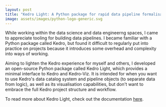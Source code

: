 ```yaml
---
layout: post
title: "Kedro Light: A Python package for rapid data pipeline formalisation"
image: assets/images/python-logo-generic.svg
---
```


While working within the data science and data engineerng spaces, I came to appreciate tooling for building data pipelines. I became familiar with a Python package called Kedro, but found it difficult to regularly put into practice on projects because it introduces some overhead and complexity into ways of working.

Aiming to lighten the Kedro experience for myself and others, I developed an open-source Python package called Kedro Light, which provides a minimal interface to Kedro and Kedro-Viz. It is intended for when you want to use Kedro's data catalog system and pipeline objects (to separate data from logic), as well as its visualisation capabilities, but don't want to embrace the full Kedro project structure and workflow.

To read more about Kedro Light, check out the documentation [here](https://wiseideas.au/kedro-light/).
